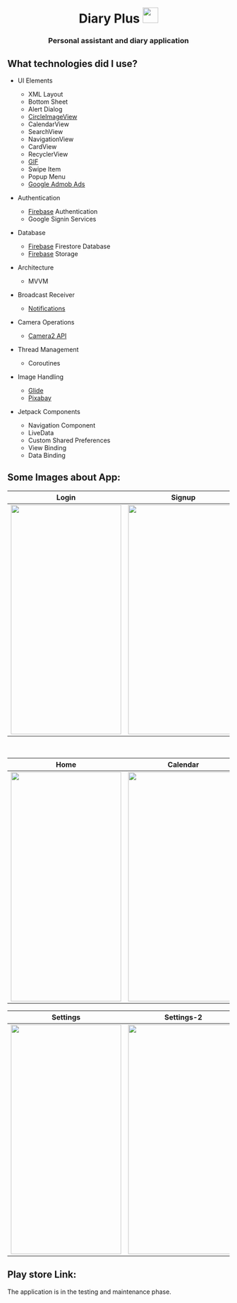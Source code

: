 <h1 align="center">Diary Plus                          <img src="https://i.ibb.co/hydXd58/applicationlogo.png" width="35px" height="35px"> </h1>


<h3 align="center">Personal assistant and diary application</h3>

<h2 align="left">What technologies did I use?</h2>

- UI Elements
    - XML Layout
    - Bottom Sheet
    - Alert Dialog
    - [CircleImageView](https://github.com/hdodenhof/CircleImageView)
    - CalendarView
    - SearchView
    - NavigationView
    - CardView
    - RecyclerView
    - [GIF](https://github.com/koral--/android-gif-drawable)
    - Swipe Item
    - Popup Menu
    - [Google Admob Ads](https://admob.google.com/home/)

- Authentication
    - [Firebase](https://firebase.google.com) Authentication
    - Google Signin Services

- Database
    - [Firebase](https://firebase.google.com) Firestore Database
    - [Firebase](https://firebase.google.com) Storage    
  
- Architecture
    - MVVM

- Broadcast Receiver
    - [Notifications](https://www.youtube.com/watch?v=_Z2S63O-1HE) 

- Camera Operations
    - [Camera2 API](https://www.youtube.com/watch?v=S-7H72UTiBU&t=574s)

- Thread Management
    - Coroutines    

- Image Handling
    - [Glide](https://github.com/bumptech/glide)
    - [Pixabay](https://pixabay.com/tr/)

- Jetpack Components
    - Navigation Component
    - LiveData
    - Custom Shared Preferences
    - View Binding
    - Data Binding

<h2 align="left">Some Images about App:</h2>


| Login  | Signup | Add Diary |
| ----- | ------------ | ------------ |
|<img src="https://i.ibb.co/zHdzP3X/Login.jpg" width="250" height="520"/>|<img src="https://i.ibb.co/26B7Mkm/Signup.jpg" width="250" height="520"/>|<img src="https://i.ibb.co/YDSBhYd/Add-Diary.jpg" width="250" height="520"/>

</br>

| Home  | Calendar | Archive |
| ----- | ------------ | ------------ |
|<img src="https://i.ibb.co/KbpHsdJ/diaries.jpg" width="250" height="520"/>|<img src="https://i.ibb.co/cXG00D3/calendar.jpg" width="250" height="520"/>|<img src="https://i.ibb.co/Hn5Yn3R/archive.jpg" width="250" height="520"/>

| Settings  | Settings-2 | Account |
| ----- | ------------ | ------------ |
|<img src="https://i.ibb.co/XZ44pS3/settings1.jpg" width="250" height="520"/>|<img src="https://i.ibb.co/F4Hb0vs/settings2.jpg" width="250" height="520"/>|<img src="https://i.ibb.co/Lnh4Lcj/Account.jpg" width="250" height="520"/>



<h2 align="left">Play store Link:</h2>
The application is in the testing and maintenance phase.

